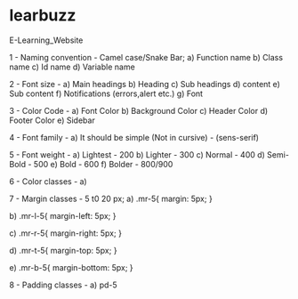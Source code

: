 # learbuzz

E-Learning_Website

1 - Naming convention - Camel case/Snake Bar;
a) Function name
b) Class name
c) Id name
d) Variable name

2 - Font size -
a) Main headings
b) Heading
c) Sub headings
d) content
e) Sub content
f) Notifications (errors,alert etc.)
g) Font

3 - Color Code -
a) Font Color
b) Background Color
c) Header Color
d) Footer Color
e) Sidebar

4 - Font family -
a) It should be simple (Not in cursive) - (sens-serif)

5 - Font weight -
a) Lightest - 200
b) Lighter - 300
c) Normal - 400
d) Semi-Bold - 500
e) Bold - 600
f) Bolder - 800/900

6 - Color classes -
a)

7 - Margin classes - 5 t0 20 px;
a) .mr-5{
margin: 5px;
}

b) .mr-l-5{
margin-left: 5px;
}

c) .mr-r-5{
margin-right: 5px;
}

d) .mr-t-5{
margin-top: 5px;
}

e) .mr-b-5{
margin-bottom: 5px;
}

8 - Padding classes -
a) pd-5
